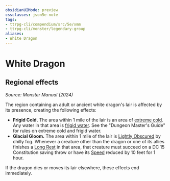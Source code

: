 ```yaml
---
obsidianUIMode: preview
cssclasses: json5e-note
tags:
- ttrpg-cli/compendium/src/5e/xmm
- ttrpg-cli/monster/legendary-group
aliases:
- White Dragon
---
```

# White Dragon

## Regional effects
_Source: Monster Manual (2024)_

The region containing an adult or ancient white dragon's lair is affected by its presence, creating the following effects:

- **Frigid Cold.** The area within 1 mile of the lair is an area of [extreme cold](/3-Mechanics/CLI/traps-hazards/extreme-cold-xdmg.md). Any water in that area is [frigid water](/3-Mechanics/CLI/traps-hazards/frigid-water-xdmg.md). See the "Dungeon Master's Guide" for rules on extreme cold and frigid water.  
- **Glacial Gloom.** The area within 1 mile of the lair is [Lightly Obscured](/3-Mechanics/CLI/variant-rules/lightly-obscured-xphb.md) by chilly fog. Whenever a creature other than the dragon or one of its allies finishes a [Long Rest](/3-Mechanics/CLI/variant-rules/long-rest-xphb.md) in that area, that creature must succeed on a DC 15 Constitution saving throw or have its [Speed](/3-Mechanics/CLI/variant-rules/speed-xphb.md) reduced by 10 feet for 1 hour.  

If the dragon dies or moves its lair elsewhere, these effects end immediately.